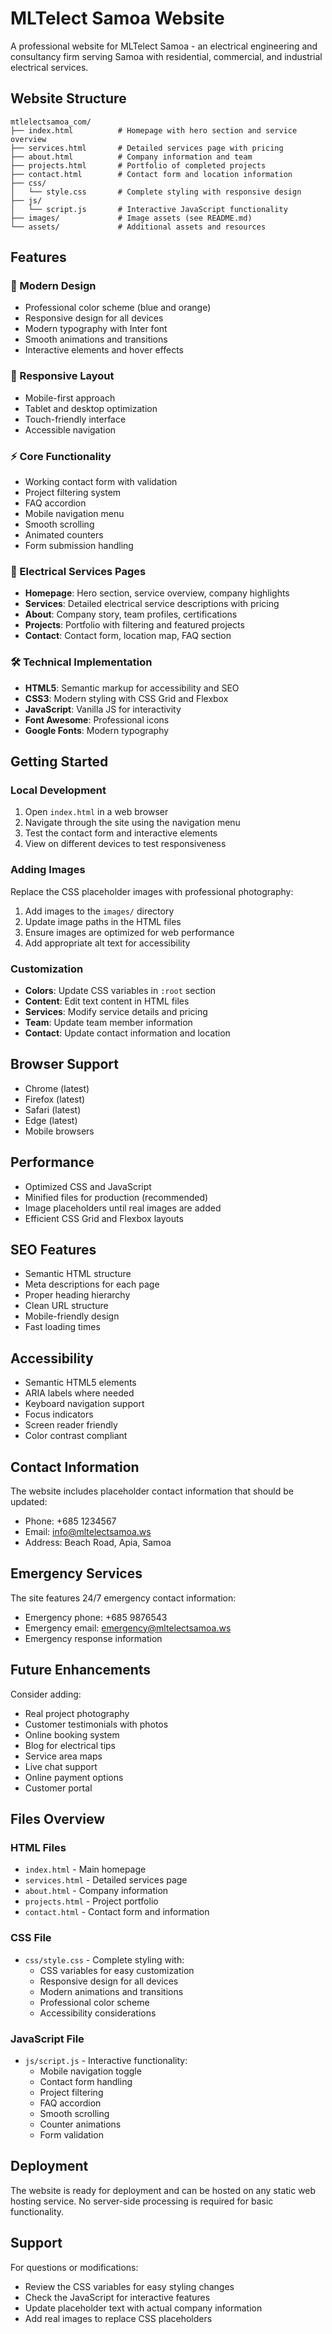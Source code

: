 # MLTelect Samoa Website

A professional website for MLTelect Samoa - an electrical engineering and consultancy firm serving Samoa with residential, commercial, and industrial electrical services.

## Website Structure

```
mtlelectsamoa_com/
├── index.html          # Homepage with hero section and service overview
├── services.html       # Detailed services page with pricing
├── about.html          # Company information and team
├── projects.html       # Portfolio of completed projects
├── contact.html        # Contact form and location information
├── css/
│   └── style.css       # Complete styling with responsive design
├── js/
│   └── script.js       # Interactive JavaScript functionality
├── images/             # Image assets (see README.md)
└── assets/             # Additional assets and resources
```

## Features

### 🎨 Modern Design
- Professional color scheme (blue and orange)
- Responsive design for all devices
- Modern typography with Inter font
- Smooth animations and transitions
- Interactive elements and hover effects

### 📱 Responsive Layout
- Mobile-first approach
- Tablet and desktop optimization
- Touch-friendly interface
- Accessible navigation

### ⚡ Core Functionality
- Working contact form with validation
- Project filtering system
- FAQ accordion
- Mobile navigation menu
- Smooth scrolling
- Animated counters
- Form submission handling

### 🔌 Electrical Services Pages
- **Homepage**: Hero section, service overview, company highlights
- **Services**: Detailed electrical service descriptions with pricing
- **About**: Company story, team profiles, certifications
- **Projects**: Portfolio with filtering and featured projects
- **Contact**: Contact form, location map, FAQ section

### 🛠️ Technical Implementation
- **HTML5**: Semantic markup for accessibility and SEO
- **CSS3**: Modern styling with CSS Grid and Flexbox
- **JavaScript**: Vanilla JS for interactivity
- **Font Awesome**: Professional icons
- **Google Fonts**: Modern typography

## Getting Started

### Local Development
1. Open `index.html` in a web browser
2. Navigate through the site using the navigation menu
3. Test the contact form and interactive elements
4. View on different devices to test responsiveness

### Adding Images
Replace the CSS placeholder images with professional photography:
1. Add images to the `images/` directory
2. Update image paths in the HTML files
3. Ensure images are optimized for web performance
4. Add appropriate alt text for accessibility

### Customization
- **Colors**: Update CSS variables in `:root` section
- **Content**: Edit text content in HTML files
- **Services**: Modify service details and pricing
- **Team**: Update team member information
- **Contact**: Update contact information and location

## Browser Support

- Chrome (latest)
- Firefox (latest)
- Safari (latest)
- Edge (latest)
- Mobile browsers

## Performance

- Optimized CSS and JavaScript
- Minified files for production (recommended)
- Image placeholders until real images are added
- Efficient CSS Grid and Flexbox layouts

## SEO Features

- Semantic HTML structure
- Meta descriptions for each page
- Proper heading hierarchy
- Clean URL structure
- Mobile-friendly design
- Fast loading times

## Accessibility

- Semantic HTML5 elements
- ARIA labels where needed
- Keyboard navigation support
- Focus indicators
- Screen reader friendly
- Color contrast compliant

## Contact Information

The website includes placeholder contact information that should be updated:
- Phone: +685 1234567
- Email: info@mltelectsamoa.ws
- Address: Beach Road, Apia, Samoa

## Emergency Services

The site features 24/7 emergency contact information:
- Emergency phone: +685 9876543
- Emergency email: emergency@mltelectsamoa.ws
- Emergency response information

## Future Enhancements

Consider adding:
- Real project photography
- Customer testimonials with photos
- Online booking system
- Blog for electrical tips
- Service area maps
- Live chat support
- Online payment options
- Customer portal

## Files Overview

### HTML Files
- `index.html` - Main homepage
- `services.html` - Detailed services page
- `about.html` - Company information
- `projects.html` - Project portfolio
- `contact.html` - Contact form and information

### CSS File
- `css/style.css` - Complete styling with:
  - CSS variables for easy customization
  - Responsive design for all devices
  - Modern animations and transitions
  - Professional color scheme
  - Accessibility considerations

### JavaScript File
- `js/script.js` - Interactive functionality:
  - Mobile navigation toggle
  - Contact form handling
  - Project filtering
  - FAQ accordion
  - Smooth scrolling
  - Counter animations
  - Form validation

## Deployment

The website is ready for deployment and can be hosted on any static web hosting service. No server-side processing is required for basic functionality.

## Support

For questions or modifications:
- Review the CSS variables for easy styling changes
- Check the JavaScript for interactive features
- Update placeholder text with actual company information
- Add real images to replace CSS placeholders